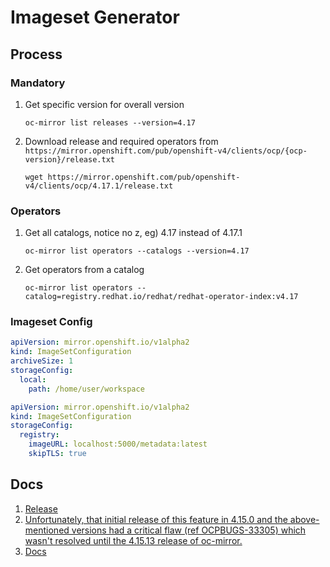 # Imageset Generator

## Process

### Mandatory

1. Get specific version for overall version

    ```shell
    oc-mirror list releases --version=4.17
    ```

2. Download release and required operators from `https://mirror.openshift.com/pub/openshift-v4/clients/ocp/{ocp-version}/release.txt`

    ```shell
    wget https://mirror.openshift.com/pub/openshift-v4/clients/ocp/4.17.1/release.txt
    ```

### Operators

1. Get all catalogs, notice no z, eg) 4.17 instead of 4.17.1

    ```shell
    oc-mirror list operators --catalogs --version=4.17
    ```

2. Get operators from a catalog

    ```shell
    oc-mirror list operators --catalog=registry.redhat.io/redhat/redhat-operator-index:v4.17
    ```

### Imageset Config

```yaml
apiVersion: mirror.openshift.io/v1alpha2
kind: ImageSetConfiguration
archiveSize: 1
storageConfig:
  local:
    path: /home/user/workspace
```

```yaml
apiVersion: mirror.openshift.io/v1alpha2
kind: ImageSetConfiguration
storageConfig:
  registry:
    imageURL: localhost:5000/metadata:latest
    skipTLS: true
```

## Docs
1. [Release](https://mirror.openshift.com/pub/openshift-v4/clients/ocp/4.16.18/release.txt)
2. [Unfortunately, that initial release of this feature in 4.15.0 and the above-mentioned versions had a critical flaw (ref OCPBUGS-33305) which wasn't resolved until the 4.15.13 release of oc-mirror.](https://access.redhat.com/solutions/7013461)
3. [Docs](https://github.com/openshift/oc-mirror?tab=readme-ov-file#building-the-imageset-config)
